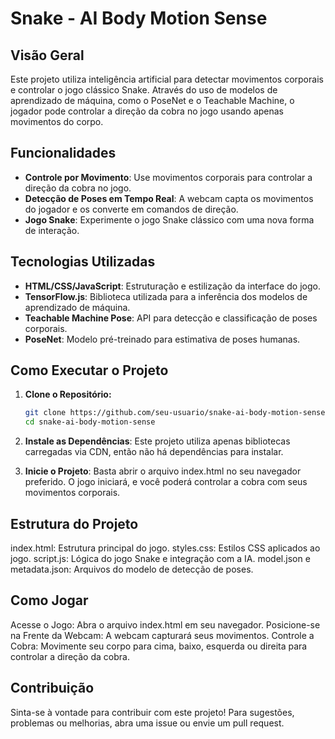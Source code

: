 # Snake - AI Body Motion Sense

## Visão Geral

Este projeto utiliza inteligência artificial para detectar movimentos corporais e controlar o jogo clássico Snake. Através do uso de modelos de aprendizado de máquina, como o PoseNet e o Teachable Machine, o jogador pode controlar a direção da cobra no jogo usando apenas movimentos do corpo.

## Funcionalidades

- **Controle por Movimento**: Use movimentos corporais para controlar a direção da cobra no jogo.
- **Detecção de Poses em Tempo Real**: A webcam capta os movimentos do jogador e os converte em comandos de direção.
- **Jogo Snake**: Experimente o jogo Snake clássico com uma nova forma de interação.

## Tecnologias Utilizadas

- **HTML/CSS/JavaScript**: Estruturação e estilização da interface do jogo.
- **TensorFlow.js**: Biblioteca utilizada para a inferência dos modelos de aprendizado de máquina.
- **Teachable Machine Pose**: API para detecção e classificação de poses corporais.
- **PoseNet**: Modelo pré-treinado para estimativa de poses humanas.

## Como Executar o Projeto

1. **Clone o Repositório:**
   ```bash
   git clone https://github.com/seu-usuario/snake-ai-body-motion-sense.git
   cd snake-ai-body-motion-sense

2. **Instale as Dependências**:
Este projeto utiliza apenas bibliotecas carregadas via CDN, então não há dependências para instalar.

3. **Inicie o Projeto**:
Basta abrir o arquivo index.html no seu navegador preferido. O jogo iniciará, e você poderá controlar a cobra com seus movimentos corporais.

## Estrutura do Projeto
index.html: Estrutura principal do jogo.
styles.css: Estilos CSS aplicados ao jogo.
script.js: Lógica do jogo Snake e integração com a IA.
model.json e metadata.json: Arquivos do modelo de detecção de poses.

## Como Jogar
Acesse o Jogo: Abra o arquivo index.html em seu navegador.
Posicione-se na Frente da Webcam: A webcam capturará seus movimentos.
Controle a Cobra: Movimente seu corpo para cima, baixo, esquerda ou direita para controlar a direção da cobra.

## Contribuição
Sinta-se à vontade para contribuir com este projeto! Para sugestões, problemas ou melhorias, abra uma issue ou envie um pull request.
